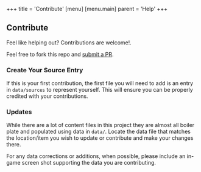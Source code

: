 +++
title = 'Contribute'
[menu]
  [menu.main]
    parent = 'Help'
+++


## Contribute

Feel like helping out? Contributions are welcome!.

Feel free to fork this repo and [submit a PR](https://docs.github.com/en/pull-requests/collaborating-with-pull-requests/proposing-changes-to-your-work-with-pull-requests/creating-a-pull-request-from-a-fork). 

### Create Your Source Entry

If this is your first contribution, the first file you will need to add is an entry in `data/sources` to represent yourself. This will ensure you can
be properly credited with your contributions.

### Updates

While there are a lot of content files in this project they are almost all boiler plate and populated using data in `data/`. Locate the data file that matches
the location/item you wish to update or contribute and make your changes there.

For any data corrections or additions, when possible, please include an in-game screen shot supporting the data you are contributing.
